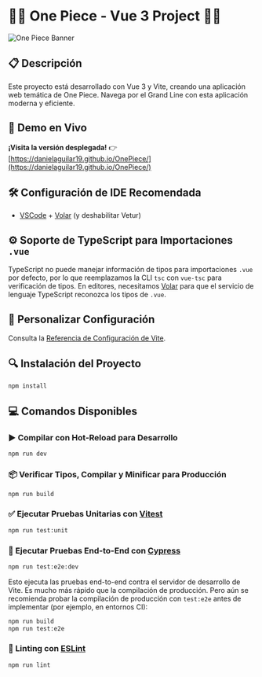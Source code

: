# 🏴‍☠️ One Piece - Vue 3 Project 🏴‍☠️

![One Piece Banner](https://via.placeholder.com/800x200?text=One+Piece+Project)

## 📋 Descripción

Este proyecto está desarrollado con Vue 3 y Vite, creando una aplicación web temática de One Piece. Navega por el Grand Line con esta aplicación moderna y eficiente.

## 🚀 Demo en Vivo

**¡Visita la versión desplegada!** 👉 [https://danielaguilar19.github.io/OnePiece/](https://danielaguilar19.github.io/OnePiece/)

## 🛠️ Configuración de IDE Recomendada

- [VSCode](https://code.visualstudio.com/) + [Volar](https://marketplace.visualstudio.com/items?itemName=Vue.volar) (y deshabilitar Vetur)

## ⚙️ Soporte de TypeScript para Importaciones `.vue`

TypeScript no puede manejar información de tipos para importaciones `.vue` por defecto, por lo que reemplazamos la CLI `tsc` con `vue-tsc` para verificación de tipos. En editores, necesitamos [Volar](https://marketplace.visualstudio.com/items?itemName=Vue.volar) para que el servicio de lenguaje TypeScript reconozca los tipos de `.vue`.

## 📝 Personalizar Configuración

Consulta la [Referencia de Configuración de Vite](https://vitejs.dev/config/).

## 🔍 Instalación del Proyecto

```sh
npm install
```

## 💻 Comandos Disponibles

### ▶️ Compilar con Hot-Reload para Desarrollo

```sh
npm run dev
```

### 📦 Verificar Tipos, Compilar y Minificar para Producción

```sh
npm run build
```

### ✅ Ejecutar Pruebas Unitarias con [Vitest](https://vitest.dev/)

```sh
npm run test:unit
```

### 🧪 Ejecutar Pruebas End-to-End con [Cypress](https://www.cypress.io/)

```sh
npm run test:e2e:dev
```

Esto ejecuta las pruebas end-to-end contra el servidor de desarrollo de Vite.
Es mucho más rápido que la compilación de producción.
Pero aún se recomienda probar la compilación de producción con `test:e2e` antes de implementar (por ejemplo, en entornos CI):

```sh
npm run build
npm run test:e2e
```

### 🧹 Linting con [ESLint](https://eslint.org/)

```sh
npm run lint
```
